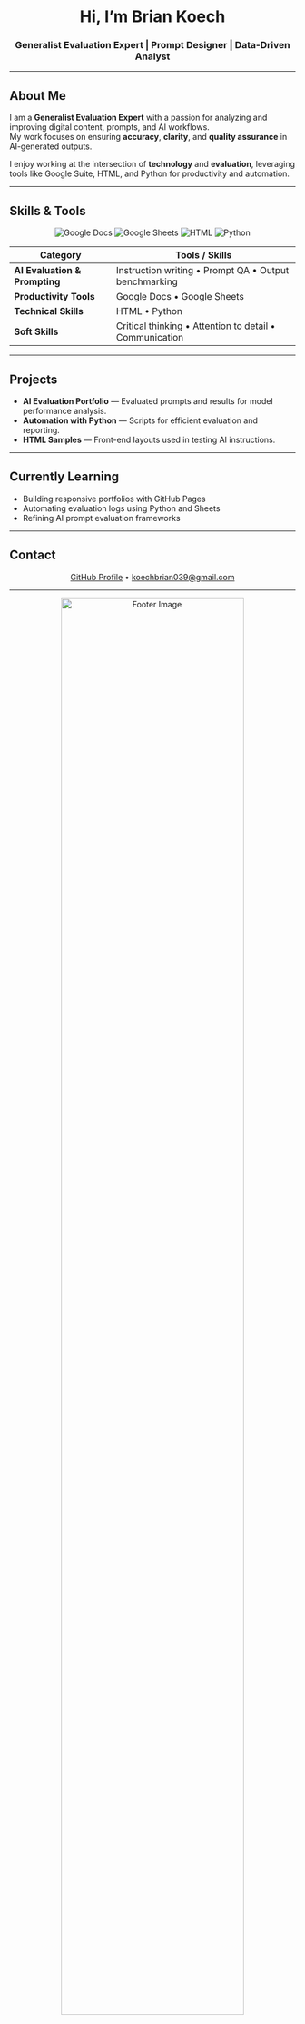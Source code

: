 
<h1 align="center">Hi, I’m Brian Koech</h1>
<h3 align="center">Generalist Evaluation Expert | Prompt Designer | Data-Driven Analyst</h3>

---

## About Me
I am a **Generalist Evaluation Expert** with a passion for analyzing and improving digital content, prompts, and AI workflows.  
My work focuses on ensuring **accuracy**, **clarity**, and **quality assurance** in AI-generated outputs.

I enjoy working at the intersection of **technology** and **evaluation**, leveraging tools like Google Suite, HTML, and Python for productivity and automation.

---

## Skills & Tools

<p align="center">
  <img src="https://img.shields.io/badge/Google%20Docs-4285F4?style=for-the-badge&logo=google-docs&logoColor=white" alt="Google Docs"/>
  <img src="https://img.shields.io/badge/Google%20Sheets-0F9D58?style=for-the-badge&logo=google-sheets&logoColor=white" alt="Google Sheets"/>
  <img src="https://img.shields.io/badge/HTML5-E34F26?style=for-the-badge&logo=html5&logoColor=white" alt="HTML"/>
  <img src="https://img.shields.io/badge/Python-3776AB?style=for-the-badge&logo=python&logoColor=white" alt="Python"/>
</p>

| Category | Tools / Skills |
|-----------|----------------|
| **AI Evaluation & Prompting** | Instruction writing • Prompt QA • Output benchmarking |
| **Productivity Tools** | Google Docs • Google Sheets |
| **Technical Skills** | HTML • Python |
| **Soft Skills** | Critical thinking • Attention to detail • Communication |

---

## Projects
- **AI Evaluation Portfolio** — Evaluated prompts and results for model performance analysis.  
- **Automation with Python** — Scripts for efficient evaluation and reporting.  
- **HTML Samples** — Front-end layouts used in testing AI instructions.

---

## Currently Learning
- Building responsive portfolios with GitHub Pages  
- Automating evaluation logs using Python and Sheets  
- Refining AI prompt evaluation frameworks

---

## Contact

<p align="center">
  <a href="https://github.com/543219" target="_blank">GitHub Profile</a> • 
  <a href="mailto:koechbrian039@gmail.com">koechbrian039@gmail.com</a>
</p>

---

<!-- ===== Footer Banner ===== -->
<p align="center">
  <img src="https://github.com/543219/AI-Evaluation-Portfolio/blob/main/footer.png?raw=true" width="80%" alt="Footer Image"/>
</p>

<p align="center" style="background-color:#f0f8ff; padding:15px; border-radius:10px;">
  “Quality evaluation is the foundation of reliable AI performance.”
</p>
